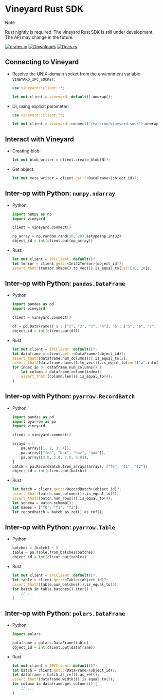 # Vineyard Rust SDK

> [!NOTE]
> Rust nightly is required. The vineyard Rust SDK is still under development.
> The API may change in the future.

[![crates.io](https://img.shields.io/crates/v/vineyard.svg)](https://crates.io/crates/vineyard)
[![Downloads](https://img.shields.io/crates/d/vineyard)](https://crates.io/crates/vineyard)
[![Docs.rs](https://img.shields.io/docsrs/vineyard/latest)](https://docs.rs/vineyard/latest/vineyard/)

Connecting to Vineyard
----------------------

- Resolve the UNIX-domain socket from the environment variable `VINEYARD_IPC_SOCKET`:

    ```rust
    use vineyard::client::*;

    let mut client = vineyard::default().unwrap();
    ```

- Or, using explicit parameter:

    ```rust
    use vineyard::client::*;

    let mut client = vineyard::connect("/var/run/vineyard.sock").unwrap();
    ```

Interact with Vineyard
----------------------

- Creating blob:

    ```rust
    let mut blob_writer = client.create_blob(N)?;
    ```

- Get object:

    ```rust
    let mut meta_writer = client.get::<DataFrame>(object_id)?;
    ```

Inter-op with Python: `numpy.ndarray`
-------------------------------------

- Python:

    ```python
    import numpy as np
    import vineyard

    client = vineyard.connect()

    np_array = np.random.rand(10, 20).astype(np.int32)
    object_id = int(client.put(np_array))
    ```

- Rust:

    ```rust
    let mut client = IPCClient::default()?;
    let tensor = client.get::<Int32Tensor>(object_id)?;
    assert_that!(tensor.shape().to_vec()).is_equal_to(vec![10, 20]);
    ```

Inter-op with Python: `pandas.DataFrame`
----------------------------------------

- Python

    ```python
    import pandas as pd
    import vineyard

    client = vineyard.connect()

    df = pd.DataFrame({'a': ["1", "2", "3", "4"], 'b': ["5", "6", "7", "8"]})
    object_id = int(client.put(df))
    ```

- Rust

    ```rust
    let mut client = IPCClient::default()?;
    let dataframe = client.get::<DataFrame>(object_id)?;
    assert_that!(dataframe.num_columns()).is_equal_to(2);
    assert_that!(dataframe.names().to_vec()).is_equal_to(vec!["a".into(), "b".into()]);
    for index in 0..dataframe.num_columns() {
        let column = dataframe.column(index);
        assert_that!(column.len()).is_equal_to(4);
    }
    ```

Inter-op with Python: `pyarrow.RecordBatch`
-------------------------------------

- Python

    ```python
    import pandas as pd
    import pyarrow as pa
    import vineyard

    client = vineyard.connect()

    arrays = [
        pa.array([1, 2, 3, 4]),
        pa.array(["foo", "bar", "baz", "qux"]),
        pa.array([3.0, 5.0, 7.0, 9.0]),
    ]
    batch = pa.RecordBatch.from_arrays(arrays, ["f0", "f1", "f2"])
    object_id = int(client.put(batch))
    ```

- Rust

    ```rust
    let batch = client.get::<RecordBatch>(object_id)?;
    assert_that!(batch.num_columns()).is_equal_to(3);
    assert_that!(batch.num_rows()).is_equal_to(4);
    let schema = batch.schema();
    let names = ["f0", "f1", "f2"];
    let recordbatch = batch.as_ref().as_ref();
    ```

Inter-op with Python: `pyarrow.Table`
-------------------------------------

- Python

    ```python
    batches = [batch] * 5
    table = pa.Table.from_batches(batches)
    object_id = int(client.put(table))
    ```

- Rust

    ```rust
    let mut client = IPCClient::default()?;
    let table = client.get::<Table>(object_id)?;
    assert_that!(table.num_batches()).is_equal_to(5);
    for batch in table.batches().iter() {
        // ...
    }
    ```

Inter-op with Python: `polars.DataFrame`
----------------------------------------

- Python

    ```python
    import polars

    dataframe = polars.DataFrame(table)
    object_id = int(client.put(dataframe))
    ```

- Rust

    ```rust
    let mut client = IPCClient::default()?;
    let batch = client.get::<DataFrame>(object_id)?;
    let dataframe = batch.as_ref().as_ref();
    assert_that!(dataframe.width()).is_equal_to(3);
    for column in dataframe.get_columns() {
        // ...
    }
    ```
